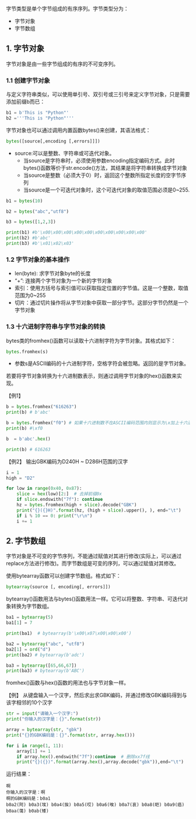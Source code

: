 字节类型是单个字节组成的有序序列。字节类型分为：
- 字节对象
- 字节数组

## 1. 字节对象
字节对象是由一些字节组成的有序的不可变序列。

### 1.1 创建字节对象
与定义字符串类似，可以使用单引号、双引号或三引号来定义字节对象，只是需要添加前缀b而已：
```python
b1 = b'This is "Python"'
b2 ='''This is "Python"'''
```
字节对象也可以通过调用内置函数bytes()来创建，其语法格式：
```python
bytes([source[,encoding [,errors]]])
```
- source:可以是整数、字符串或可迭代对象。
  - 当source是字符串时，必须使用参数encoding指定编码方式。此时bytes()函数等价于str.encode()方法，其结果是将字符串转换成字节对象
  - 当source是整数（必须大于0）时，返回这个整数所指定长度的空字节序列
  - 当source是一个可迭代对象时，这个可迭代对象的取值范围必须是0~255.

```python
b1 = bytes(10)

b2 = bytes("abc","utf8")

b3 = bytes([1,2,3])

print(b1) #b'\x00\x00\x00\x00\x00\x00\x00\x00\x00\x00'
print(b2) #b'abc'
print(b3) #b'\x01\x02\x03'
```
### 1.2 字节对象的基本操作
- len(byte): 求字节对象byte的长度
- “+”: 连接两个字节对象为一个新的字节对象
- 索引：使用方括号与索引值可以获取指定位置的字节值。这是一个整数，取值范围为0~255
- 切片：通过切片操作将从字节对象中获取一部分字节。这部分字节仍然是一个字节对象

### 1.3 十六进制字符串与字节对象的转换

bytes类的fromhex()函数可以读取十六进制字符为字节对象。其格式如下：
```python
bytes.fromhex(s)
```
- 参数s是ASCII编码的十六进制字符，空格字符会被忽略。返回的是字节对象。

若要将字节对象转换为十六进制数表示，则通过调用字节对象的hex()函数来实现。

【例1】

```python
b = bytes.fromhex("616263")
print(b) # b'abc'

b = bytes.fromhex("f0") # 如果十六进制数不在ASCII编码范围内则显示为\x加上十六进制数的形式
print(b) #\xf0

b  = b'abc'.hex()

print(b) # 616263
```

【例2】 输出GBK编码为D240H ~ D286H范围的汉字

```python
i = 1
high = "D2"

for low in range(0x40, 0x87):
    slice = hex(low)[2:]  # 去掉前缀0x
    if slice.endswith("7f"): continue
    hz = bytes.fromhex(high + slice).decode("GBK")
    print("{}({}H)".format(hz, (high + slice).upper(), ), end="\t")
    if i % 10 == 0: print("\r\n")
    i += 1
```
## 2. 字节数组

字节对象是不可变的字节序列，不能通过赋值对其进行修改(实际上，可以通过replace方法进行修改)。而字节数组是可变的序列，可以通过赋值对其修改。

使用bytearray函数可以创建字节数组。格式如下：

```python
bytearray(source [, encoding[, errors]])
```
bytearray()函数用法与bytes()函数用法一样。它可以将整数、字符串、可迭代对象转换为字节数组。

```python
ba1 = bytearray(5)
ba1[1] = 7

print(ba1)  # bytearray(b'\x00\x07\x00\x00\x00')

ba2 = bytearray("abc", "utf8")
ba2[1] = ord("d")
print(ba2) # bytearray(b'adc')

ba3 = bytearray([65,66,67])
print(ba3) # bytearray(b'ABC')
```
fromhex()函数与hex()函数的用法也与字节对象一样。

【例】 从键盘输入一个汉字，然后求出求GBK编码，并通过修改GBK编码得到与该字相邻的10个汉字
```python
str = input("请输入一个汉字:")
print("你输入的汉字是：{}".format(str))

array = bytearray(str, "gbk")
print("{}的GBK编码是：{}".format(str, array.hex()))

for i in range(1, 11):
    array[1] += 1
    if array.hex().endswith("7f"):continue  # 删除xx7f线
    print("{}({})".format(array.hex(),array.decode("gbk")),end="\t")
```
运行结果：

```
啊
你输入的汉字是：啊
啊的GBK编码是：b0a1
b0a2(阿)	b0a3(埃)	b0a4(挨)	b0a5(哎)	b0a6(唉)	b0a7(哀)	b0a8(皑)	b0a9(癌)	b0aa(蔼)	b0ab(矮)
```
